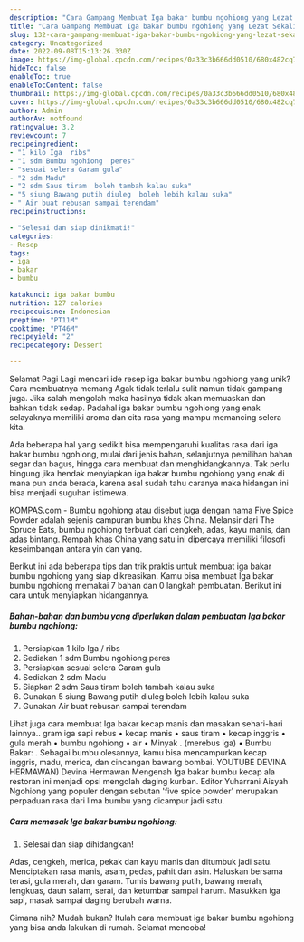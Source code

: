 ```yaml
---
description: "Cara Gampang Membuat Iga bakar bumbu ngohiong yang Lezat Sekali"
title: "Cara Gampang Membuat Iga bakar bumbu ngohiong yang Lezat Sekali"
slug: 132-cara-gampang-membuat-iga-bakar-bumbu-ngohiong-yang-lezat-sekali
category: Uncategorized
date: 2022-09-08T15:13:26.330Z
image: https://img-global.cpcdn.com/recipes/0a33c3b666dd0510/680x482cq70/iga-bakar-bumbu-ngohiong-foto-resep-utama.jpg
hideToc: false
enableToc: true
enableTocContent: false
thumbnail: https://img-global.cpcdn.com/recipes/0a33c3b666dd0510/680x482cq70/iga-bakar-bumbu-ngohiong-foto-resep-utama.jpg
cover: https://img-global.cpcdn.com/recipes/0a33c3b666dd0510/680x482cq70/iga-bakar-bumbu-ngohiong-foto-resep-utama.jpg
author: Admin
authorAv: notfound
ratingvalue: 3.2
reviewcount: 7
recipeingredient:
- "1 kilo Iga  ribs"
- "1 sdm Bumbu ngohiong  peres"
- "sesuai selera Garam gula"
- "2 sdm Madu"
- "2 sdm Saus tiram  boleh tambah kalau suka"
- "5 siung Bawang putih diuleg  boleh lebih kalau suka"
- " Air buat rebusan sampai terendam"
recipeinstructions:

- "Selesai dan siap dinikmati!"
categories:
- Resep
tags:
- iga
- bakar
- bumbu

katakunci: iga bakar bumbu 
nutrition: 127 calories
recipecuisine: Indonesian
preptime: "PT11M"
cooktime: "PT46M"
recipeyield: "2"
recipecategory: Dessert

---
```



Selamat Pagi Lagi mencari ide resep iga bakar bumbu ngohiong yang unik? Cara membuatnya memang Agak tidak terlalu sulit namun tidak gampang juga. Jika salah mengolah maka hasilnya tidak akan memuaskan dan bahkan tidak sedap. Padahal iga bakar bumbu ngohiong yang enak selayaknya memiliki aroma dan cita rasa yang mampu memancing selera kita.


Ada beberapa hal yang sedikit bisa mempengaruhi kualitas rasa dari iga bakar bumbu ngohiong, mulai dari jenis bahan, selanjutnya pemilihan bahan segar dan bagus, hingga cara membuat dan menghidangkannya. Tak perlu bingung jika hendak menyiapkan iga bakar bumbu ngohiong yang enak di mana pun anda berada, karena asal sudah tahu caranya maka hidangan ini bisa menjadi suguhan istimewa.

KOMPAS.com - Bumbu ngohiong atau disebut juga dengan nama Five Spice Powder adalah sejenis campuran bumbu khas China. Melansir dari The Spruce Eats, bumbu ngohiong terbuat dari cengkeh, adas, kayu manis, dan adas bintang. Rempah khas China yang satu ini dipercaya memiliki filosofi keseimbangan antara yin dan yang.


Berikut ini ada beberapa tips dan trik praktis untuk membuat iga bakar bumbu ngohiong yang siap dikreasikan. Kamu bisa membuat Iga bakar bumbu ngohiong memakai 7 bahan dan 0 langkah pembuatan. Berikut ini cara untuk menyiapkan hidangannya.

<!--inarticleads1-->

##### Bahan-bahan dan bumbu yang diperlukan dalam pembuatan Iga bakar bumbu ngohiong:

1. Persiapkan 1 kilo Iga / ribs
1. Sediakan 1 sdm Bumbu ngohiong  peres
1. Persiapkan sesuai selera Garam gula
1. Sediakan 2 sdm Madu
1. Siapkan 2 sdm Saus tiram  boleh tambah kalau suka
1. Gunakan 5 siung Bawang putih diuleg  boleh lebih kalau suka
1. Gunakan  Air buat rebusan sampai terendam


Lihat juga cara membuat Iga bakar kecap manis dan masakan sehari-hari lainnya.. gram iga sapi rebus • kecap manis • saus tiram • kecap inggris • gula merah • bumbu ngohiong • air • Minyak . (merebus iga) • Bumbu Bakar: . Sebagai bumbu olesannya, kamu bisa mencampurkan kecap inggris, madu, merica, dan cincangan bawang bombai. YOUTUBE DEVINA HERMAWAN) Devina Hermawan Mengenah Iga bakar bumbu kecap ala restoran ini menjadi opsi mengolah daging kurban. Editor Yuharrani Aisyah Ngohiong yang populer dengan sebutan &#39;five spice powder&#39; merupakan perpaduan rasa dari lima bumbu yang dicampur jadi satu. 

<!--inarticleads2-->

##### Cara memasak Iga bakar bumbu ngohiong:


1. Selesai dan siap dihidangkan!

Adas, cengkeh, merica, pekak dan kayu manis dan ditumbuk jadi satu. Menciptakan rasa manis, asam, pedas, pahit dan asin. Haluskan bersama terasi, gula merah, dan garam. Tumis bawang putih, bawang merah, lengkuas, daun salam, serai, dan ketumbar sampai harum. Masukkan iga sapi, masak sampai daging berubah warna. 

Gimana nih? Mudah bukan? Itulah cara membuat iga bakar bumbu ngohiong yang bisa anda lakukan di rumah. Selamat mencoba!
